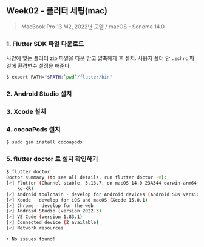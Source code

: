 ## Week02 - 플러터 세팅(mac)

> MacBook Pro 13
> M2, 2022년 모델 /
> macOS - Sonoma 14.0

### 1. Flutter SDK 파일 다운로드

사양에 맞는 플러터 zip 파일을 다운 받고 압축해제 후 설치.
사용자 폴더 안 `.zshrc` 파일에 환경변수 설정을 해준다.

```bash
$ export PATH="$PATH:`pwd`/flutter/bin"
```

### 2. Android Studio 설치

### 3. Xcode 설치

### 4. cocoaPods 설치

```bash
$ sudo gem install cocoapods
```

### 5. flutter doctor 로 설치 확인하기

```bash
$ flutter doctor
Doctor summary (to see all details, run flutter doctor -v):
[✓] Flutter (Channel stable, 3.13.7, on macOS 14.0 23A344 darwin-arm64, locale
    ko-KR)
[✓] Android toolchain - develop for Android devices (Android SDK version 34.0.0)
[✓] Xcode - develop for iOS and macOS (Xcode 15.0.1)
[✓] Chrome - develop for the web
[✓] Android Studio (version 2022.3)
[✓] VS Code (version 1.83.1)
[✓] Connected device (2 available)
[✓] Network resources

• No issues found!
```

